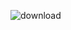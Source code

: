 ![download](https://github.com/subhaganesh/flask_docker_compose/assets/96689756/8cbab9f8-6fa5-417f-83a6-94f9a1c9cd7a)

